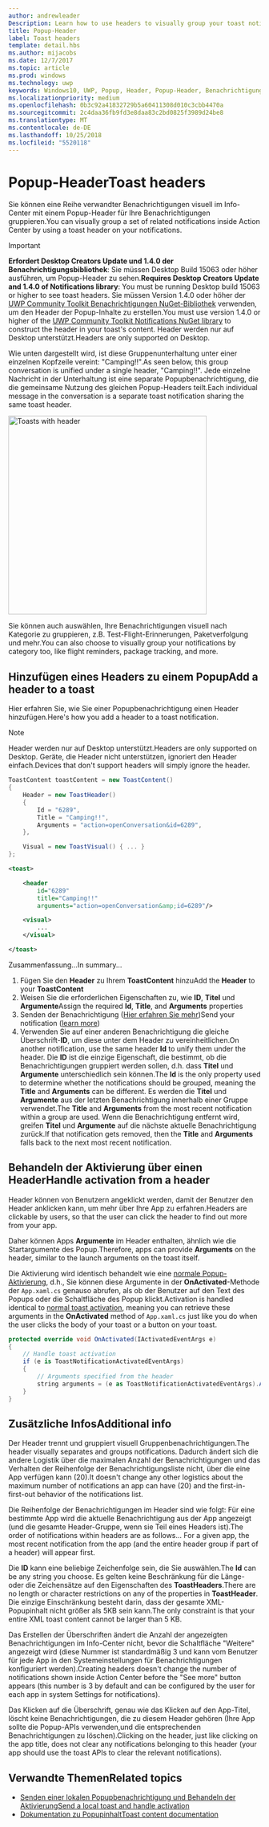 ```yaml
---
author: andrewleader
Description: Learn how to use headers to visually group your toast notifications in Action Center.
title: Popup-Header
label: Toast headers
template: detail.hbs
ms.author: mijacobs
ms.date: 12/7/2017
ms.topic: article
ms.prod: windows
ms.technology: uwp
keywords: Windows10, UWP, Popup, Header, Popup-Header, Benachrichtigungen, Gruppen-Popups, Info-Center
ms.localizationpriority: medium
ms.openlocfilehash: 0b3c92a41832729b5a60411308d010c3cbb4470a
ms.sourcegitcommit: 2c4daa36fb9fd3e8daa83c2bd0825f3989d24be8
ms.translationtype: MT
ms.contentlocale: de-DE
ms.lasthandoff: 10/25/2018
ms.locfileid: "5520118"
---
```

# <a name="toast-headers"></a><span data-ttu-id="8d469-103">Popup-Header</span><span class="sxs-lookup"><span data-stu-id="8d469-103">Toast headers</span></span>

<span data-ttu-id="8d469-104">Sie können eine Reihe verwandter Benachrichtigungen visuell im Info-Center mit einem Popup-Header für Ihre Benachrichtigungen gruppieren.</span><span class="sxs-lookup"><span data-stu-id="8d469-104">You can visually group a set of related notifications inside Action Center by using a toast header on your notifications.</span></span>

> [!IMPORTANT]
> <span data-ttu-id="8d469-105">**Erfordert Desktop Creators Update und 1.4.0 der Benachrichtigungsbibliothek**: Sie müssen Desktop Build 15063 oder höher ausführen, um Popup-Header zu sehen.</span><span class="sxs-lookup"><span data-stu-id="8d469-105">**Requires Desktop Creators Update and 1.4.0 of Notifications library**: You must be running Desktop build 15063 or higher to see toast headers.</span></span> <span data-ttu-id="8d469-106">Sie müssen Version 1.4.0 oder höher der [UWP Community Toolkit Benachrichtigungen NuGet-Bibliothek](https://www.nuget.org/packages/Microsoft.Toolkit.Uwp.Notifications/) verwenden, um den Header der Popup-Inhalte zu erstellen.</span><span class="sxs-lookup"><span data-stu-id="8d469-106">You must use version 1.4.0 or higher of the [UWP Community Toolkit Notifications NuGet library](https://www.nuget.org/packages/Microsoft.Toolkit.Uwp.Notifications/) to construct the header in your toast's content.</span></span> <span data-ttu-id="8d469-107">Header werden nur auf Desktop unterstützt.</span><span class="sxs-lookup"><span data-stu-id="8d469-107">Headers are only supported on Desktop.</span></span>

<span data-ttu-id="8d469-108">Wie unten dargestellt wird, ist diese Gruppenunterhaltung unter einer einzelnen Kopfzeile vereint: "Camping!!".</span><span class="sxs-lookup"><span data-stu-id="8d469-108">As seen below, this group conversation is unified under a single header, "Camping!!".</span></span> <span data-ttu-id="8d469-109">Jede einzelne Nachricht in der Unterhaltung ist eine separate Popupbenachrichtigung, die die gemeinsame Nutzung des gleichen Popup-Headers teilt.</span><span class="sxs-lookup"><span data-stu-id="8d469-109">Each individual message in the conversation is a separate toast notification sharing the same toast header.</span></span>

<img alt="Toasts with header" src="images/toast-headers-action-center.png" width="396"/>

<span data-ttu-id="8d469-110">Sie können auch auswählen, Ihre Benachrichtigungen visuell nach Kategorie zu gruppieren, z.B. Test-Flight-Erinnerungen, Paketverfolgung und mehr.</span><span class="sxs-lookup"><span data-stu-id="8d469-110">You can also choose to visually group your notifications by category too, like flight reminders, package tracking, and more.</span></span>

## <a name="add-a-header-to-a-toast"></a><span data-ttu-id="8d469-111">Hinzufügen eines Headers zu einem Popup</span><span class="sxs-lookup"><span data-stu-id="8d469-111">Add a header to a toast</span></span>

<span data-ttu-id="8d469-112">Hier erfahren Sie, wie Sie einer Popupbenachrichtigung einen Header hinzufügen.</span><span class="sxs-lookup"><span data-stu-id="8d469-112">Here's how you add a header to a toast notification.</span></span>

> [!NOTE]
> <span data-ttu-id="8d469-113">Header werden nur auf Desktop unterstützt.</span><span class="sxs-lookup"><span data-stu-id="8d469-113">Headers are only supported on Desktop.</span></span> <span data-ttu-id="8d469-114">Geräte, die Header nicht unterstützen, ignoriert den Header einfach.</span><span class="sxs-lookup"><span data-stu-id="8d469-114">Devices that don't support headers will simply ignore the header.</span></span>

```csharp
ToastContent toastContent = new ToastContent()
{
    Header = new ToastHeader()
    {
        Id = "6289",
        Title = "Camping!!",
        Arguments = "action=openConversation&id=6289",
    },

    Visual = new ToastVisual() { ... }
};
```

```xml
<toast>

    <header
        id="6289"
        title="Camping!!"
        arguments="action=openConversation&amp;id=6289"/>

    <visual>
        ...
    </visual>

</toast>
```

<span data-ttu-id="8d469-115">Zusammenfassung...</span><span class="sxs-lookup"><span data-stu-id="8d469-115">In summary...</span></span>

1. <span data-ttu-id="8d469-116">Fügen Sie den **Header** zu Ihrem **ToastContent** hinzu</span><span class="sxs-lookup"><span data-stu-id="8d469-116">Add the **Header** to your **ToastContent**</span></span>
2. <span data-ttu-id="8d469-117">Weisen Sie die erforderlichen Eigenschaften zu, wie **ID**, **Titel** und **Argumente**</span><span class="sxs-lookup"><span data-stu-id="8d469-117">Assign the required **Id**, **Title**, and **Arguments** properties</span></span>
3. <span data-ttu-id="8d469-118">Senden der Benachrichtigung ([Hier erfahren Sie mehr](send-local-toast.md))</span><span class="sxs-lookup"><span data-stu-id="8d469-118">Send your notification ([learn more](send-local-toast.md))</span></span>
4. <span data-ttu-id="8d469-119">Verwenden Sie auf einer anderen Benachrichtigung die gleiche Überschrift-**ID**, um diese unter dem Header zu vereinheitlichen.</span><span class="sxs-lookup"><span data-stu-id="8d469-119">On another notification, use the same header **Id** to unify them under the header.</span></span> <span data-ttu-id="8d469-120">Die **ID** ist die einzige Eigenschaft, die bestimmt, ob die Benachrichtigungen gruppiert werden sollen, d.h. dass **Titel** und **Argumente** unterschiedlich sein können.</span><span class="sxs-lookup"><span data-stu-id="8d469-120">The **Id** is the only property used to determine whether the notifications should be grouped, meaning the **Title** and **Arguments** can be different.</span></span> <span data-ttu-id="8d469-121">Es werden die **Titel** und **Argumente** aus der letzten Benachrichtigung innerhalb einer Gruppe verwendet.</span><span class="sxs-lookup"><span data-stu-id="8d469-121">The **Title** and **Arguments** from the most recent notification within a group are used.</span></span> <span data-ttu-id="8d469-122">Wenn die Benachrichtigung entfernt wird, greifen **Titel** und **Argumente** auf die nächste aktuelle Benachrichtigung zurück.</span><span class="sxs-lookup"><span data-stu-id="8d469-122">If that notification gets removed, then the **Title** and **Arguments** falls back to the next most recent notification.</span></span>


## <a name="handle-activation-from-a-header"></a><span data-ttu-id="8d469-123">Behandeln der Aktivierung über einen Header</span><span class="sxs-lookup"><span data-stu-id="8d469-123">Handle activation from a header</span></span>

<span data-ttu-id="8d469-124">Header können von Benutzern angeklickt werden, damit der Benutzer den Header anklicken kann, um mehr über Ihre App zu erfahren.</span><span class="sxs-lookup"><span data-stu-id="8d469-124">Headers are clickable by users, so that the user can click the header to find out more from your app.</span></span>

<span data-ttu-id="8d469-125">Daher können Apps **Argumente** im Header enthalten, ähnlich wie die Startargumente des Popup.</span><span class="sxs-lookup"><span data-stu-id="8d469-125">Therefore, apps can provide **Arguments** on the header, similar to the launch arguments on the toast itself.</span></span>

<span data-ttu-id="8d469-126">Die Aktivierung wird identisch behandelt wie eine [normale Popup-Aktivierung](send-local-toast.md#handling-activation-1), d.h., Sie können diese Argumente in der **OnActivated**-Methode der `App.xaml.cs` genauso abrufen, als ob der Benutzer auf den Text des Popups oder die Schaltfläche des Popup klickt.</span><span class="sxs-lookup"><span data-stu-id="8d469-126">Activation is handled identical to [normal toast activation](send-local-toast.md#handling-activation-1), meaning you can retrieve these arguments in the **OnActivated** method of `App.xaml.cs` just like you do when the user clicks the body of your toast or a button on your toast.</span></span>

```csharp
protected override void OnActivated(IActivatedEventArgs e)
{
    // Handle toast activation
    if (e is ToastNotificationActivatedEventArgs)
    {
        // Arguments specified from the header
        string arguments = (e as ToastNotificationActivatedEventArgs).Argument;
    }
}
```


## <a name="additional-info"></a><span data-ttu-id="8d469-127">Zusätzliche Infos</span><span class="sxs-lookup"><span data-stu-id="8d469-127">Additional info</span></span>

<span data-ttu-id="8d469-128">Der Header trennt und gruppiert visuell Gruppenbenachrichtigungen.</span><span class="sxs-lookup"><span data-stu-id="8d469-128">The header visually separates and groups notifications.</span></span> <span data-ttu-id="8d469-129">Dadurch ändert sich die andere Logistik über die maximalen Anzahl der Benachrichtigungen und das Verhalten der Reihenfolge der Benachrichtigungsliste nicht, über die eine App verfügen kann (20).</span><span class="sxs-lookup"><span data-stu-id="8d469-129">It doesn't change any other logistics about the maximum number of notifications an app can have (20) and the first-in-first-out behavior of the notifications list.</span></span>

<span data-ttu-id="8d469-130">Die Reihenfolge der Benachrichtigungen im Header sind wie folgt: Für eine bestimmte App wird die aktuelle Benachrichtigung aus der App angezeigt (und die gesamte Header-Gruppe, wenn sie Teil eines Headers ist).</span><span class="sxs-lookup"><span data-stu-id="8d469-130">The order of notifications within headers are as follows... For a given app, the most recent notification from the app (and the entire header group if part of a header) will appear first.</span></span>

<span data-ttu-id="8d469-131">Die **ID** kann eine beliebige Zeichenfolge sein, die Sie auswählen.</span><span class="sxs-lookup"><span data-stu-id="8d469-131">The **Id** can be any string you choose.</span></span> <span data-ttu-id="8d469-132">Es gelten keine Beschränkung für die Länge- oder die Zeichensätze auf den Eigenschaften des **ToastHeaders**.</span><span class="sxs-lookup"><span data-stu-id="8d469-132">There are no length or character restrictions on any of the properties in **ToastHeader**.</span></span> <span data-ttu-id="8d469-133">Die einzige Einschränkung besteht darin, dass der gesamte XML-Popupinhalt nicht größer als 5KB sein kann.</span><span class="sxs-lookup"><span data-stu-id="8d469-133">The only constraint is that your entire XML toast content cannot be larger than 5 KB.</span></span>

<span data-ttu-id="8d469-134">Das Erstellen der Überschriften ändert die Anzahl der angezeigten Benachrichtigungen im Info-Center nicht, bevor die Schaltfläche "Weitere" angezeigt wird (diese Nummer ist standardmäßig 3 und kann vom Benutzer für jede App in den Systemeinstellungen für Benachrichtigungen konfiguriert werden).</span><span class="sxs-lookup"><span data-stu-id="8d469-134">Creating headers doesn't change the number of notifications shown inside Action Center before the "See more" button appears (this number is 3 by default and can be configured by the user for each app in system Settings for notifications).</span></span>

<span data-ttu-id="8d469-135">Das Klicken auf die Überschrift, genau wie das Klicken auf den App-Titel, löscht keine Benachrichtigungen, die zu diesem Header gehören (Ihre App sollte die Popup-APIs verwenden,und die entsprechenden Benachrichtigungen zu löschen).</span><span class="sxs-lookup"><span data-stu-id="8d469-135">Clicking on the header, just like clicking on the app title, does not clear any notifications belonging to this header (your app should use the toast APIs to clear the relevant notifications).</span></span>


## <a name="related-topics"></a><span data-ttu-id="8d469-136">Verwandte Themen</span><span class="sxs-lookup"><span data-stu-id="8d469-136">Related topics</span></span>

- [<span data-ttu-id="8d469-137">Senden einer lokalen Popupbenachrichtigung und Behandeln der Aktivierung</span><span class="sxs-lookup"><span data-stu-id="8d469-137">Send a local toast and handle activation</span></span>](send-local-toast.md)
- [<span data-ttu-id="8d469-138">Dokumentation zu Popupinhalt</span><span class="sxs-lookup"><span data-stu-id="8d469-138">Toast content documentation</span></span>](adaptive-interactive-toasts.md)